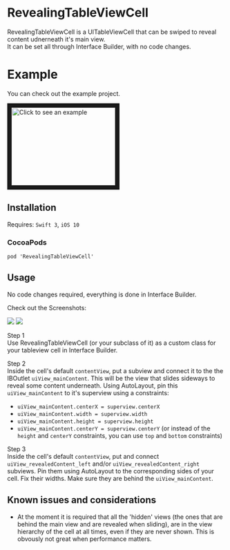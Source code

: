 # RevealingTableViewCell
RevealingTableViewCell is a UITableViewCell that can be swiped to reveal content udnerneath it's main view.  
It can be set all through Interface Builder, with no code changes.

# Example
You can check out the example project.

<a href="http://www.youtube.com/watch?feature=player_embedded&v=KwBGBTtiSr8
" target="_blank"><img src="http://img.youtube.com/vi/KwBGBTtiSr8/0.jpg" 
alt="Click to see an example" width="240" height="180" border="10" /></a>


## Installation
Requires: `Swift 3`, `iOS 10`


### CocoaPods

```
pod 'RevealingTableViewCell'
```

## Usage
No code changes required, everything is done in Interface Builder.

Check out the Screenshots:

![](https://github.com/sovata8/RevealingTableViewCell/raw/master/Screenshots/ViewStructure.png "")
![](https://github.com/sovata8/RevealingTableViewCell/raw/master/Screenshots/IBOutlets.png "")

Step 1  
Use RevealingTableViewCell (or your subclass of it) as a custom class for your tableview cell in Interface Builder.

Step 2  
Inside the cell's default `contentView`, put a subview and connect it to the the IBOutlet `uiView_mainContent`. This will be the view that slides sideways to reveal some content underneath. Using AutoLayout, pin this `uiView_mainContent` to it's superview using a constraints:
* `uiView_mainContent.centerX = superview.centerX`
* `uiView_mainContent.width = superview.width`
* `uiView_mainContent.height = superview.height`
* `uiView_mainContent.centerY = superview.centerY`
(or instead of the `height` and `centerY` constraints, you can use `top` and `bottom` constraints)


Step 3  
Inside the cell's default `contentView`, put and connect `uiView_revealedContent_left` and/or `uiView_revealedContent_right` subviews. Pin them using AutoLayout to the corresponding sides of your cell. Fix their widths. Make sure they are behind the `uiView_mainContent`.

## Known issues and considerations
* At the moment it is required that all the 'hidden' views (the ones that are behind the main view and are revealed when sliding), are in the view hierarchy of the cell at all times, even if they are never shown. This is obvously not great when performance matters.
